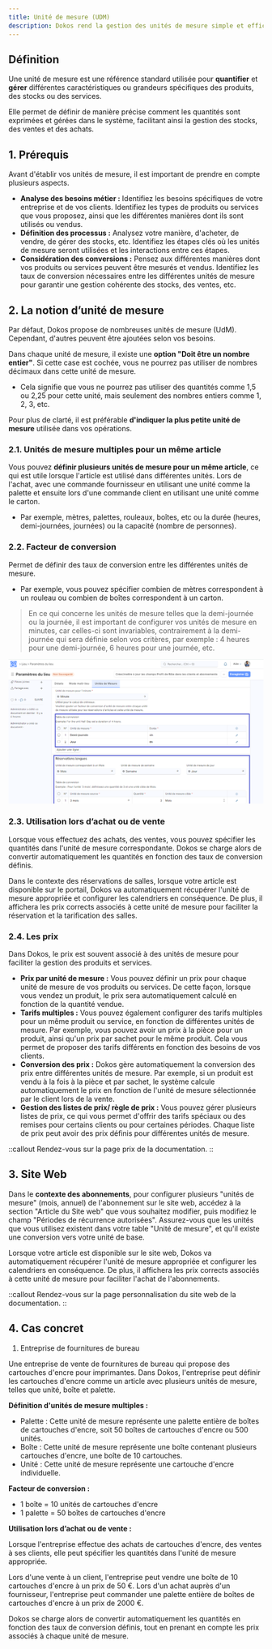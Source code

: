 ```yaml
---
title: Unité de mesure (UDM)
description: Dokos rend la gestion des unités de mesure simple et efficace, vous permettant ainsi d'acheter et de vendre avec des unités de mesure différentes.
---
```


## Définition

Une unité de mesure est une référence standard utilisée pour **quantifier** et **gérer** différentes caractéristiques ou grandeurs spécifiques des produits, des stocks ou des services.

Elle permet de définir de manière précise comment les quantités sont exprimées et gérées dans le système, facilitant ainsi la gestion des stocks, des ventes et des achats.

## 1. Prérequis

Avant d'établir vos unités de mesure, il est important de prendre en compte plusieurs aspects.

- **Analyse des besoins métier :** Identifiez les besoins spécifiques de votre entreprise et de vos clients. Identifiez les types de produits ou services que vous proposez, ainsi que les différentes manières dont ils sont utilisés ou vendus.
- **Définition des processus :** Analysez votre manière, d'acheter, de vendre, de gérer des stocks, etc. Identifiez les étapes clés où les unités de mesure seront utilisées et les interactions entre ces étapes.
- **Considération des conversions :** Pensez aux différentes manières dont vos produits ou services peuvent être mesurés et vendus. Identifiez les taux de conversion nécessaires entre les différentes unités de mesure pour garantir une gestion cohérente des stocks, des ventes, etc.

## 2. La notion d’unité de mesure

Par défaut, Dokos propose de nombreuses unités de mesure (UdM).
Cependant, d'autres peuvent être ajoutées selon vos besoins.

Dans chaque unité de mesure, il existe une **option "Doit être un nombre entier"**. Si cette case est cochée, vous ne pourrez pas utiliser de nombres décimaux dans cette unité de mesure.

- Cela signifie que vous ne pourrez pas utiliser des quantités comme 1,5 ou 2,25 pour cette unité, mais seulement des nombres entiers comme 1, 2, 3, etc.

Pour plus de clarté, il est préférable **d'indiquer la plus petite unité de mesure** utilisée dans vos opérations.

### 2.1. Unités de mesure multiples pour un même article

Vous pouvez **définir plusieurs unités de mesure pour un même article**, ce qui est utile lorsque l'article est utilisé dans différentes unités. Lors de l'achat, avec une commande fournisseur en utilisant une unité comme la palette et ensuite lors d'une commande client en utilisant une unité comme le carton.

- Par exemple, mètres, palettes, rouleaux, boîtes, etc ou la durée (heures, demi-journées, journées) ou la capacité (nombre de personnes).

### 2.2. Facteur de conversion

Permet de définir des taux de conversion entre les différentes unités de mesure.

- Par exemple, vous pouvez spécifier combien de mètres correspondent à un rouleau ou combien de boîtes correspondent à un carton.

> En ce qui concerne les unités de mesure telles que la demi-journée ou la journée, il est important de configurer vos unités de mesure en minutes, car celles-ci sont invariables, contrairement à la demi-journée qui sera définie selon vos critères, par exemple : 4 heures pour une demi-journée, 6 heures pour une journée, etc.

![Image permettant de visualiser les paramètre du lieu afin de définir des conversion.](/conversionminute.png)

### 2.3. Utilisation lors d’achat ou de vente

Lorsque vous effectuez des achats, des ventes, vous pouvez spécifier les quantités dans l'unité de mesure correspondante. Dokos se charge alors de convertir automatiquement les quantités en fonction des taux de conversion définis.

Dans le contexte des réservations de salles, lorsque votre article est disponible sur le portail, Dokos va automatiquement récupérer l'unité de mesure appropriée et configurer les calendriers en conséquence. De plus, il affichera les prix corrects associés à cette unité de mesure pour faciliter la réservation et la tarification des salles.

### 2.4. Les prix

Dans Dokos, le prix est souvent associé à des unités de mesure pour faciliter la gestion des produits et services.

- **Prix par unité de mesure :** Vous pouvez définir un prix pour chaque unité de mesure de vos produits ou services. De cette façon, lorsque vous vendez un produit, le prix sera automatiquement calculé en fonction de la quantité vendue.
- **Tarifs multiples :** Vous pouvez également configurer des tarifs multiples pour un même produit ou service, en fonction de différentes unités de mesure. Par exemple, vous pouvez avoir un prix à la pièce pour un produit, ainsi qu'un prix par sachet pour le même produit. Cela vous permet de proposer des tarifs différents en fonction des besoins de vos clients.
- **Conversion des prix :** Dokos gère automatiquement la conversion des prix entre différentes unités de mesure. Par exemple, si un produit est vendu à la fois à la pièce et par sachet, le système calcule automatiquement le prix en fonction de l'unité de mesure sélectionnée par le client lors de la vente.
- **Gestion des listes de prix/ règle de prix :** Vous pouvez gérer plusieurs listes de prix, ce qui vous permet d'offrir des tarifs spéciaux ou des remises pour certains clients ou pour certaines périodes. Chaque liste de prix peut avoir des prix définis pour différentes unités de mesure.

::callout
Rendez-vous sur la page prix de la documentation.
::

## 3. Site Web 

Dans le **contexte des abonnements**, pour configurer plusieurs "unités de mesure" (mois, annuel) de l'abonnement sur le site web, accédez à la section "Article du Site web" que vous souhaitez modifier, puis modifiez le champ "Périodes de récurrence autorisées". Assurez-vous que les unités que vous utilisez existent dans votre table "Unité de mesure", et qu'il existe une conversion vers votre unité de base.

Lorsque votre article est disponible sur le site web, Dokos va automatiquement récupérer l'unité de mesure appropriée et configurer les calendriers en conséquence. De plus, il affichera les prix corrects associés à cette unité de mesure pour faciliter l'achat de l'abonnements.

::callout
Rendez-vous sur la page personnalisation du site web de la documentation.
::


## 4. Cas concret

1. Entreprise de fournitures de bureau

Une entreprise de vente de fournitures de bureau qui propose des cartouches d'encre pour imprimantes. Dans Dokos, l'entreprise peut définir les cartouches d'encre comme un article avec plusieurs unités de mesure, telles que unité, boîte et palette.

**Définition d'unités de mesure multiples :**

- Palette : Cette unité de mesure représente une palette entière de boîtes de cartouches d'encre, soit 50 boîtes de cartouches d'encre ou 500 unités.
- Boîte : Cette unité de mesure représente une boîte contenant plusieurs cartouches d'encre, une boîte de 10 cartouches.
- Unité : Cette unité de mesure représente une cartouche d'encre individuelle.

**Facteur de conversion :**

- 1 boîte = 10 unités de cartouches d'encre
- 1 palette = 50 boîtes de cartouches d'encre

**Utilisation lors d’achat ou de vente :**

Lorsque l'entreprise effectue des achats de cartouches d'encre, des ventes à ses clients, elle peut spécifier les quantités dans l'unité de mesure appropriée.

Lors d'une vente à un client, l'entreprise peut vendre une boîte de 10 cartouches d'encre à un prix de 50 €.
Lors d'un achat auprès d'un fournisseur, l'entreprise peut commander une palette entière de boîtes de cartouches d'encre à un prix de 2000 €.

Dokos se charge alors de convertir automatiquement les quantités en fonction des taux de conversion définis, tout en prenant en compte les prix associés à chaque unité de mesure.
